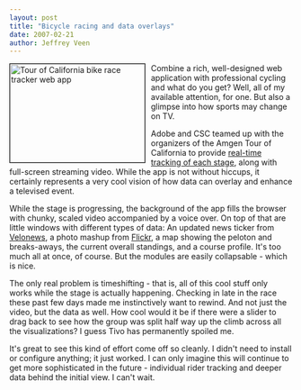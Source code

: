 ```yaml
---
layout: post
title: "Bicycle racing and data overlays"
date: 2007-02-21
author: Jeffrey Veen
---
```

<a href="http://www.flickr.com/photos/veen/398055184/" title="Photo Sharing"><img src="http://farm1.static.flickr.com/152/398055184_249bdd52d9_m.jpg" width="240" height="175" alt="Tour of California bike race tracker web app" style="float:left; margin-right: 10px; border:black 1px solid;" /></a> Combine a rich, well-designed web application with professional cycling and what do you get? Well, all of my available attention, for one. But also a glimpse into how sports may change on TV.

Adobe and CSC teamed up with the organizers of the Amgen Tour of California  to provide <a href="http://www.amgentourofcalifornia.com/docroot/tourtracker2/index.html">real-time tracking of each stage</a>, along with full-screen streaming video. While the app is not without hiccups, it certainly represents a very cool vision of how data can overlay and enhance a televised event.

While the stage is progressing, the background of the app fills the browser with chunky, scaled video accompanied by a voice over. On top of that are little windows with different types of data: An updated news ticker from <a href="http://velonews.com/">Velonews</a>, a photo mashup from <a href="http://www.flickr.com/photos/tags/tourofcalifornia/clusters/">Flickr</a>, a map showing the peloton and breaks-aways, the current overall standings, and a course profile. It's too much all at once, of course. But the modules are easily collapsable - which is nice.

The only real problem is timeshifting - that is, all of this cool stuff only works while the stage is actually happening. Checking in late in the race these past few days made me instinctively want to rewind. And not just the video, but the data as well. How cool would it be if there were a slider to drag back to see how the group was split half way up the climb across all the visualizations? I guess Tivo has permanently spoiled me.

It's great to see this kind of effort come off so cleanly. I didn't need to install or configure anything; it just worked. I can only imagine this will continue to get more sophisticated in the future - individual rider tracking and deeper data behind the initial view. I can't wait.
